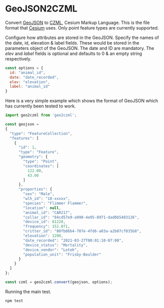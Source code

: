 # GeoJSON2CZML
Convert [GeoJSON](https://geojson.org/) to [CZML](https://github.com/AnalyticalGraphicsInc/czml-writer/wiki/CZML-Guide), Cesium Markup Language. This is the file format that [Cesium](https://cesium.com/platform/cesiumjs/) uses.
Only point feature types are currently supported.

Configure how attributes are stored in the GeoJSON. Specify the names of the date, id, elevation & label fields. These would be stored in the parameters object of the GeoJSON. The date and ID are mandatory. The _elev_ and _label_ fields is optional and defaults to 0 & an empty string respectively.
```javascript
const options = {
  id: "animal_id",
  date: "date_recorded",
  elev: "elevation",
  label: "animal_id"
}
```

Here is a very simple example which shows the format of GeoJSON which has currently been tested to work.
```javascript
import geo2czml from 'geo2czml';

const geojson = 
{
  "type": "FeatureCollection",
  "features": [
    {
      "id": 1,
      "type": "Feature",
      "geometry": {
        "type": "Point",
        "coordinates": [
          122.00,
          43.00
        ]
      },
      "properties": {
        "sex": "Male",
        "wlh_id": "18-xxxxx",
        "species": "Flimmer Flammer",
        "location": null,
        "animal_id": "CAR217",
        "collar_id": "84cd57e9-a990-4e95-8971-dad0b5483126",
        "device_id": 81228,
        "frequency": 152.071,
        "critter_id": "80fb06b4-707e-4fd6-a03a-a2b07cf035b8",
        "elevation": 1200,
        "date_recorded": "2021-03-27T00:01:10-07:00",
        "device_status": "Mortality",
        "device_vendor": "Lotek",
        "population_unit": "Frisby-Boulder"
      }
    }
  ]
};

const czml = geo2czml.convert(geojson, options);
```

Running the main test.
```bash
npm test
```
